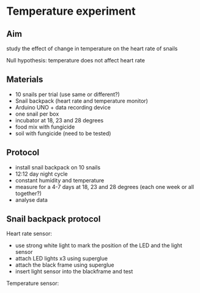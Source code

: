 Temperature experiment
========

Aim
------------
study the effect of change in temperature on the heart rate of snails

Null hypothesis: temperature does not affect heart rate


Materials
-------------
* 10 snails per trial (use same or different?)
* Snail backpack (heart rate and temperature monitor)
* Arduino UNO + data recording device
* one snail per box
* incubator at 18, 23 and 28 degrees
* food mix with fungicide
* soil with fungicide (need to be tested)

Protocol
-----------
* install snail backpack on 10 snails
* 12:12 day night cycle
* constant humidity and temperature
* measure for a 4-7 days at 18, 23 and 28 degrees (each one week or all together?)
* analyse data


Snail backpack protocol
------------------------
Heart rate sensor:
* use strong white light to mark the position of the LED and the light sensor
* attach LED lights x3 using superglue
* attach the black frame using superglue
* insert light sensor into the blackframe and test

Temperature sensor:



